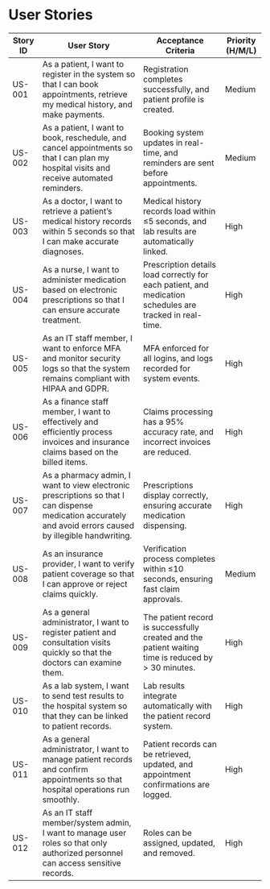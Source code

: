 # **User Stories**

| Story ID  | User Story | Acceptance Criteria | Priority (H/M/L) |
|-----------|-----------|---------------------|------------------|
| US-001    | As a patient, I want to register in the system so that I can book appointments, retrieve my medical history, and make payments. | Registration completes successfully, and patient profile is created. | Medium |
| US-002    | As a patient, I want to book, reschedule, and cancel appointments so that I can plan my hospital visits and receive automated reminders. | Booking system updates in real-time, and reminders are sent before appointments. | Medium |
| US-003    | As a doctor, I want to retrieve a patient’s medical history records within 5 seconds so that I can make accurate diagnoses. | Medical history records load within ≤5 seconds, and lab results are automatically linked. | High |
| US-004    | As a nurse, I want to administer medication based on electronic prescriptions so that I can ensure accurate treatment. | Prescription details load correctly for each patient, and medication schedules are tracked in real-time. | High |
| US-005    | As an IT staff member, I want to enforce MFA and monitor security logs so that the system remains compliant with HIPAA and GDPR. | MFA enforced for all logins, and logs recorded for system events. | High |
| US-006    | As a finance staff member, I want to effectively and efficiently process invoices and insurance claims based on the billed items. | Claims processing has a 95% accuracy rate, and incorrect invoices are reduced. | High |
| US-007    | As a pharmacy admin, I want to view electronic prescriptions so that I can dispense medication accurately and avoid errors caused by illegible handwriting. | Prescriptions display correctly, ensuring accurate medication dispensing. | High |
| US-008    | As an insurance provider, I want to verify patient coverage so that I can approve or reject claims quickly. | Verification process completes within ≤10 seconds, ensuring fast claim approvals. | Medium |
| US-009    | As a general administrator, I want to register patient and consultation visits quickly so that the doctors can examine them. | The patient record is successfully created and the patient waiting time is reduced by > 30 minutes. | High |
| US-010    | As a lab system, I want to send test results to the hospital system so that they can be linked to patient records. | Lab results integrate automatically with the patient record system. | High |
| US-011    | As a general administrator, I want to manage patient records and confirm appointments so that hospital operations run smoothly. | Patient records can be retrieved, updated, and appointment confirmations are logged. | High |
| US-012    | As an IT staff member/system admin, I want to manage user roles so that only authorized personnel can access sensitive records. | Roles can be assigned, updated, and removed. | High |

